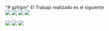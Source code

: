 "# gzhipin" 
El Trabajo realizado es el siguiente
<br/>
<img src="/Images/5.png"/>
<img src="/Images/6.png"/>
<img src="/Images/7.png"/>
<img src="/Images/1.png"/>

<img src="/Images/2.png"/>

<img src="/Images/3.png"/>

<img src="/Images/4.png"/>
